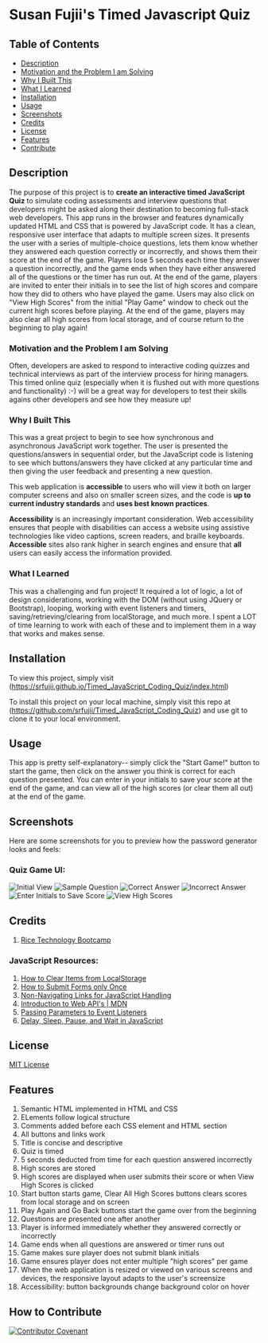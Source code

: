 # Susan Fujii's Timed Javascript Quiz

## Table of Contents

- [Description](#Description)
- [Motivation and the Problem I am Solving](#Motivation-and-the-Problem-I-am-Solving)
- [Why I Built This](#Why-I-Built-This)
- [What I Learned](#What-I-Learned)
- [Installation](#Installation)
- [Usage](#Usage)
- [Screenshots](#Screenshots)
- [Credits](#Credits)
- [License](#License)
- [Features](#Features)
- [Contribute](#How-to-Contribute)

## Description

The purpose of this project is to **create an interactive timed JavaScript Quiz** to simulate coding assessments and interview questions that developers might be asked along their destination to becoming full-stack web developers. This app runs in the browser and features dynamically updated HTML and CSS that is powered by JavaScript code. It has a clean, responsive user interface that adapts to multiple screen sizes. It presents the user with a series of multiple-choice questions, lets them know whether they answered each question correctly or incorrectly, and shows them their score at the end of the game. Players lose 5 seconds each time they answer a question incorrectly, and the game ends when they have either answered all of the questions or the timer has run out. At the end of the game, players are invited to enter their initials in to see the list of high scores and compare how they did to others who have played the game. Users may also click on "View High Scores" from the initial "Play Game" window to check out the current high scores before playing. At the end of the game, players may also clear all high scores from local storage, and of course return to the beginning to play again! 

### Motivation and the Problem I am Solving

Often, developers are asked to respond to interactive coding quizzes and technical interviews as part of the interview process for hiring managers. This timed online quiz (especially when it is flushed out with more questions and functionality) :-) will be a great way for developers to test their skills agains other developers and see how they measure up! 


### Why I Built This

This was a great project to begin to see how synchronous and asynchronous JavaScript work together. The user is presented the questions/answers in sequential order, but the JavaScript code is listening to see which buttons/answers they have clicked at any particular time and then giving the user feedback and presenting a new question. 

This web application is **accessible** to users who will view it both on larger computer screens and also on smaller screen sizes, and the code is **up to current industry standards** and **uses best known practices**.

**Accessibility** is an increasingly important consideration. Web accessibility ensures that people with disabilities can access a website using assistive technologies like video captions, screen readers, and braille keyboards. **Accessible** sites also rank higher in search engines and ensure that **all** users can easily access the information provided.


### What I Learned

This was a challenging and fun project! It required a lot of logic, a lot of design considerations, working with the DOM (without using JQuery or Bootstrap), looping, working with event listeners and timers, saving/retrieving/clearing from localStorage, and much more. I spent a LOT of time learning to work with each of these and to implement them in a way that works and makes sense.


## Installation
To view this project, simply visit (https://srfujii.github.io/Timed_JavaScript_Coding_Quiz/index.html)
 
To install this project on your local machine, simply visit this repo at (https://github.com/srfujii/Timed_JavaScript_Coding_Quiz) and use git to clone it to your local environment.


## Usage
This app is pretty self-explanatory-- simply click the "Start Game!" button to start the game, then click on the answer you think is correct for each question presented. You can enter in your initials to save your score at the end of the game, and can view all of the high scores (or clear them all out) at the end of the game. 


## Screenshots
Here are some screenshots for you to preview how the password generator looks and feels:

### Quiz Game UI:
![Initial View](./assets/images/01-codequiz-start.png)
![Sample Question](./assets/images/02-sample-question.png)
![Correct Answer](./assets/images/03-correct-answer.png)
![Incorrect Answer](./assets/images/04-wrong-answer.png)
![Enter Initials to Save Score](./assets/images/05-enter-initials.png)
![View High Scores](./assets/images/06-view-high-scores.png)


## Credits

1. [Rice Technology Bootcamp](https://techbootcamps.rice.edu/)


### JavaScript Resources:

1. [How to Clear Items from LocalStorage](https://www.w3docs.com/snippets/javascript/how-to-clear-local-storage-javascript.html)
2. [How to Submit Forms only Once](https://stackoverflow.com/questions/2545641/how-to-submit-form-only-once-after-multiple-clicking-on-submit/2545653)
3. [Non-Navigating Links for JavaScript Handling](https://weblog.west-wind.com/posts/2019/Jan/21/NonNavigating-Links-for-JavaScript-Handling)
4. [Introduction to Web API's | MDN](https://developer.mozilla.org/en-US/docs/Learn/JavaScript/Client-side_web_APIs/Introduction)
5. [Passing Parameters to Event Listeners](https://www.w3schools.com/js/js_htmldom_eventlistener.asp)
6. [Delay, Sleep, Pause, and Wait in JavaScript](https://weblog.west-wind.com/posts/2019/Jan/21/NonNavigating-Links-for-JavaScript-Handling)


## License
[MIT License](./license.txt)


## Features

<ol>
    <li>Semantic HTML implemented in HTML and CSS</li>
    <li>ELements follow logical structure</li>
    <li>Comments added before each CSS element and HTML section</li>
    <li>All buttons and links work</li>
    <li>Title is concise and descriptive</li>
    <li>Quiz is timed</li>
    <li>5 seconds deducted from time for each question answered incorrectly</li>
    <li>High scores are stored</li>
    <li>High scores are displayed when user submits their score or when View High Scores is clicked</li>
    <li>Start button starts game, Clear All High Scores buttons clears scores from local storage and on screen</li>
    <li>Play Again and Go Back buttons start the game over from the beginning</li>
    <li>Questions are presented one after another</li>
    <li>Player is informed immediately whether they answered correctly or incorrectly</li>
    <li>Game ends when all questions are answered or timer runs out</li>
    <li>Game makes sure player does not submit blank initials</li>
    <li>Game ensures player does not enter multiple "high scores" per game</li>
    <li>When the web application is resized or viewed on various screens and devices, the responsive layout adapts to the user's screensize</li>
    <li>Accessibility: button backgrounds change background color on hover</li>
</ol>


## How to Contribute
[![Contributor Covenant](https://img.shields.io/badge/Contributor%20Covenant-2.0-4baaaa.svg)](./code_of_conduct.md)
